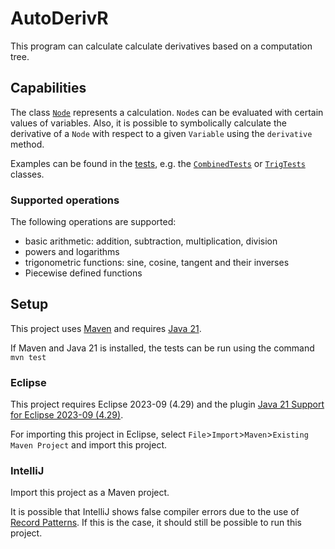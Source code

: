 # AutoDerivR

This program can calculate calculate derivatives based on a computation tree.

## Capabilities

The class [`Node`](src/main/java/io/github/danthe1st/autoderivr/operations/Node.java) represents a calculation.
`Node`s can be evaluated with certain values of variables.
Also, it is possible to symbolically calculate the derivative of a `Node` with respect to a given `Variable` using the `derivative` method.

Examples can be found in the [tests](src/test/java), e.g. the [`CombinedTests`](src/test/java/io/github/danthe1st/autoderivr/tests/CombinedTests.java) or [`TrigTests`](src/test/java/io/github/danthe1st/autoderivr/tests/arithmetic/concrete/TrigTests.java) classes.

### Supported operations
The following operations are supported:
- basic arithmetic: addition, subtraction, multiplication, division
- powers and logarithms
- trigonometric functions: sine, cosine, tangent and their inverses
- Piecewise defined functions

## Setup
This project uses [Maven](https://maven.apache.org/download.cgi) and requires [Java 21](https://jdk.java.net/21/).

If Maven and Java 21 is installed, the tests can be run using the command `mvn test`

### Eclipse
This project requires Eclipse 2023-09 (4.29) and the plugin [Java 21 Support for Eclipse 2023-09 (4.29)](https://marketplace.eclipse.org/content/java-21-support-eclipse-2023-09-429).

For importing this project in Eclipse, select `File`>`Import`>`Maven`>`Existing Maven Project` and import this project.

### IntelliJ
Import this project as a Maven project.

It is possible that IntelliJ shows false compiler errors due to the use of [Record Patterns](https://openjdk.org/jeps/440).
If this is the case, it should still be possible to run this project.
